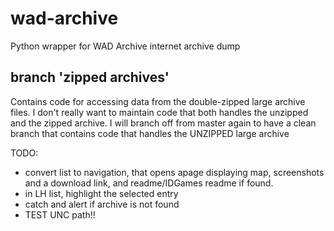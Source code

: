 # wad-archive
Python wrapper for WAD Archive internet archive dump

## branch 'zipped archives'
Contains code for accessing data from the double-zipped large archive files. I don't really want to maintain code that both handles the unzipped and the zipped archive. I will branch off from master again to have a clean branch that contains code that handles the UNZIPPED large archive

TODO: 
 - convert list to navigation, that opens apage displaying map, screenshots and a download link, and readme/IDGames readme if found.
 - in LH list, highlight the selected entry
 - catch and alert if archive is not found
 - TEST UNC path!!
